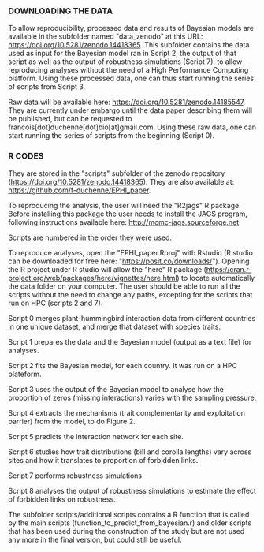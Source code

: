 ### DOWNLOADING THE DATA

To allow reproducibility, processed data and results of Bayesian models are available in the subfolder named "data_zenodo" at this URL: https://doi.org/10.5281/zenodo.14418365. This subfolder contains the data used as input for the Bayesian model ran in Script 2, the output of that script as well as the output of robustness simulations (Script 7), to allow reproducing analyses without the need of a High Performance Computing platform. Using these processed data, one can thus start running the series of scripts from Script 3.

Raw data will be available here: https://doi.org/10.5281/zenodo.14185547. They are currently under embargo until the data paper describing them will be published, but can be requested to francois[dot]duchenne[dot]bio[at]gmail.com. Using these raw data, one can start running the series of scripts from the beginning (Script 0).

### R CODES

They are stored in the "scripts" subfolder of the zenodo repository (https://doi.org/10.5281/zenodo.14418365). They are also available at: https://github.com/f-duchenne/EPHI_paper.

To reproducing the analysis, the user will need the "R2jags" R package. Before installing this package the user needs to install the JAGS program, following instructions available here: http://mcmc-jags.sourceforge.net

Scripts are numbered in the order they were used.

To reproduce analyses, open the "EPHI_paper.Rproj" with Rstudio (R studio can be downloaded for free here: "https://posit.co/downloads/"). Opening the R project under R studio will allow the "here" R package (https://cran.r-project.org/web/packages/here/vignettes/here.html) to locate automatically the data folder on your computer. The user should be able to run all the scripts without the need to change any paths, excepting for the scripts that run on HPC (scripts 2 and 7). 

Script 0 merges plant-hummingbird interaction data from different countries in one unique dataset, and merge that dataset with species traits.

Script 1 prepares the data and the Bayesian model (output as a text file) for analyses.

Script 2 fits the Bayesian model, for each country. It was run on a HPC plateform.

Script 3 uses the output of the Bayesian model to analyse how the proportion of zeros (missing interactions) varies with the sampling pressure.

Script 4 extracts the mechanisms (trait complementarity and exploitation barrier) from the model, to do Figure 2.

Script 5 predicts the interaction network for each site.

Script 6 studies how trait distributions (bill and corolla lengths) vary across sites and how it translates to proportion of forbidden links.

Script 7 performs robustness simulations

Script 8 analyses the output of robustness simulations to estimate the effect of forbidden links on robustness.

The subfolder scripts/additional scripts contains a R function that is called by the main scripts (function_to_predict_from_bayesian.r) and older scripts that has been used during the construction of the study but are not used any more in the final version, but could still be useful.
